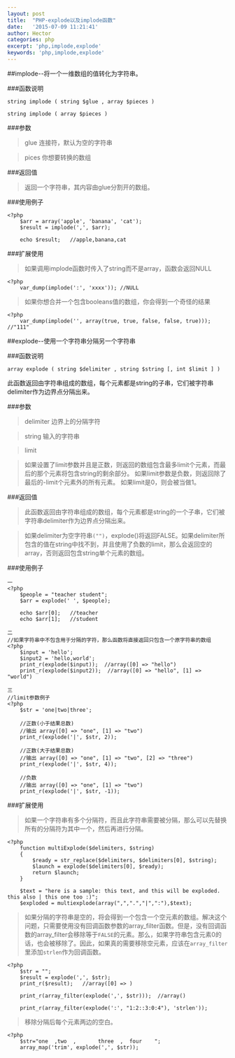 ```yaml
---
layout: post
title:  "PHP-explode以及implode函数"
date:   '2015-07-09 11:21:41'
author: Hector
categories: php
excerpt: 'php,implode,explode'
keywords: 'php,implode,explode'
---
```


##implode--将一个一维数组的值转化为字符串。

###函数说明

`string implode ( string $glue , array $pieces )`

`string implode ( array $pieces )`

###参数
>glue 连接符，默认为空的字符串

>pices 你想要转换的数组

<!--more-->

###返回值
>返回一个字符串，其内容由glue分割开的数组。

###使用例子

    <?php
        $arr = array('apple', 'banana', 'cat');
        $result = implode(',', $arr);

        echo $result;   //apple,banana,cat

###扩展使用
>如果调用implode函数时传入了string而不是array，函数会返回NULL

    <?php
        var_dump(implode(':', 'xxxx')); //NULL

>如果你想合并一个包含booleans值的数组，你会得到一个奇怪的结果

    <?php
        var_dump(implode('', array(true, true, false, false, true)));   //"111"

##explode--使用一个字符串分隔另一个字符串

###函数说明

`array explode ( string $delimiter , string $string [, int $limit ] )`

此函数返回由字符串组成的数组，每个元素都是string的子串，它们被字符串delimiter作为边界点分隔出来。

###参数

>delimiter 边界上的分隔字符

>string 输入的字符串

>limit

>如果设置了limit参数并且是正数，则返回的数组包含最多limit个元素，而最后的那个元素将包含string的剩余部分。
>如果limit参数是负数，则返回除了最后的-limit个元素外的所有元素。
>如果limit是0，则会被当做1。

###返回值
>此函数返回由字符串组成的数组，每个元素都是string的一个子串，它们被字符串delimiter作为边界点分隔出来。

>如果delimiter为空字符串`("")`，explode()将返回FALSE。如果delimiter所包含的值在string中找不到，并且使用了负数的limit，那么会返回空的array，否则返回包含string单个元素的数组。

###使用例子

    一
    <?php
        $people = "teacher student";
        $arr = explode(' ', $people);

        echo $arr[0];   //teacher
        echo $arr[1];   //student

    二
    //如果字符串中不包含用于分隔的字符，那么函数将直接返回只包含一个原字符串的数组
    <?php
        $input = 'hello';
        $input2 = 'hello,world';
        print_r(explode($input));  //array([0] => "hello")
        print_r(explode($input2));  //array([0] => "hello", [1] => "world")

    三
    //limit参数例子
    <?php
        $str = 'one|two|three';

        //正数(小于结果总数)
        //输出 array([0] => "one", [1] => "two")
        print_r(explode('|', $str, 2));

        //正数(大于结果总数)
        //输出 array([0] => "one", [1] => "two", [2] => "three")
        print_r(explode('|', $str, 4));

        //负数
        //输出 array([0] => "one", [1] => "two")
        print_r(explode('|', $str, -1));

###扩展使用
>如果一个字符串有多个分隔符，而且此字符串需要被分隔，那么可以先替换所有的分隔符为其中一个，然后再进行分隔。

    <?php
        function multiExplode($delimiters, $string)
        {
            $ready = str_replace($delimiters, $delimiters[0], $string);
            $launch = explode($delimiters[0], $ready);
            return $launch;
        }

        $text = "here is a sample: this text, and this will be exploded. this also | this one too :)";
        $exploded = multiexplode(array(",",".","|",":"),$text);

>如果分隔的字符串是空的，将会得到一个包含一个空元素的数组。解决这个问题，只需要使用没有回调函数参数的array_filter函数。但是，没有回调函数的array_filter会移除等于`FALSE`的元素。那么，如果字符串包含元素0的话，也会被移除了。因此，如果真的需要移除空元素，应该在`array_filter`里添加`strlen`作为回调函数。

    <?php
        $str = "";
        $result = explode(',', $str);
        print_r($result);   //array([0] => )

        print_r(array_filter(explode(',', $str)));  //array()

        print_r(array_filter(explode(':', "1:2::3:0:4"), 'strlen'));

>移除分隔后每个元素两边的空白。

    <?php
        $str="one  ,two  ,       three  ,  four    ";
        array_map('trim', explode(',', $str));